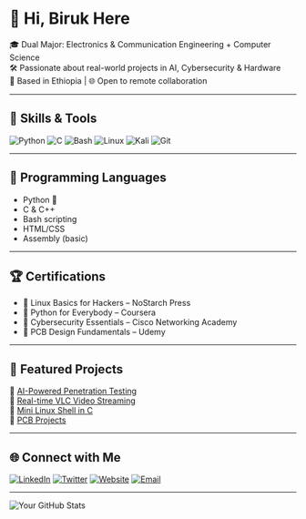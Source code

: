 <!-- Banner (optional) -->
<!--![Banner](https://your-image-link.com/banner.png)-->

# 👋 Hi, Biruk Here

🎓 Dual Major: Electronics & Communication Engineering + Computer Science  
🛠 Passionate about real-world projects in AI, Cybersecurity & Hardware  
📍 Based in Ethiopia | 🌐 Open to remote collaboration

---

## 🔧 Skills & Tools
![Python](https://img.shields.io/badge/Python-3670A0?style=for-the-badge&logo=python&logoColor=fff)
![C](https://img.shields.io/badge/C-00599C?style=for-the-badge&logo=c&logoColor=white)
![Bash](https://img.shields.io/badge/Bash-121011?style=for-the-badge&logo=gnu-bash)
![Linux](https://img.shields.io/badge/Linux-FCC624?style=for-the-badge&logo=linux&logoColor=black)
![Kali](https://img.shields.io/badge/Kali%20Linux-557C94?style=for-the-badge&logo=kalilinux&logoColor=white)
![Git](https://img.shields.io/badge/Git-F05032?style=for-the-badge&logo=git&logoColor=white)

---

## 🧠 Programming Languages
- Python 🐍
- C & C++  
- Bash scripting  
- HTML/CSS  
- Assembly (basic)

---

## 🏆 Certifications
- 🥇 Linux Basics for Hackers – NoStarch Press  
- 🥇 Python for Everybody – Coursera  
- 🥇 Cybersecurity Essentials – Cisco Networking Academy  
- 🥇 PCB Design Fundamentals – Udemy

---

## 🚀 Featured Projects
🔹 [AI-Powered Penetration Testing](https://github.com/your-username/AI-penetration-testing)  
🔹 [Real-time VLC Video Streaming](https://github.com/your-username/VLC-video-transmission)  
🔹 [Mini Linux Shell in C](https://github.com/your-username/my-linux-shell)  
🔹 [PCB Projects](https://github.com/your-username/pcb-projects)

---

## 🌐 Connect with Me
[![LinkedIn](https://img.shields.io/badge/LinkedIn-0077B5.svg?&style=flat&logo=linkedin&logoColor=white)](https://linkedin.com/in/your-profile)
[![Twitter](https://img.shields.io/badge/Twitter-1DA1F2.svg?&style=flat&logo=twitter&logoColor=white)](https://twitter.com/your-profile)
[![Website](https://img.shields.io/badge/Website-000000?style=flat&logo=About.me&logoColor=white)](https://yourwebsite.com)
[![Email](https://img.shields.io/badge/Email-D14836?style=flat&logo=gmail&logoColor=white)](mailto:youremail@example.com)

---

![Your GitHub Stats](https://github-readme-stats.vercel.app/api?username=quantum-space73&show_icons=true&theme=radical)
